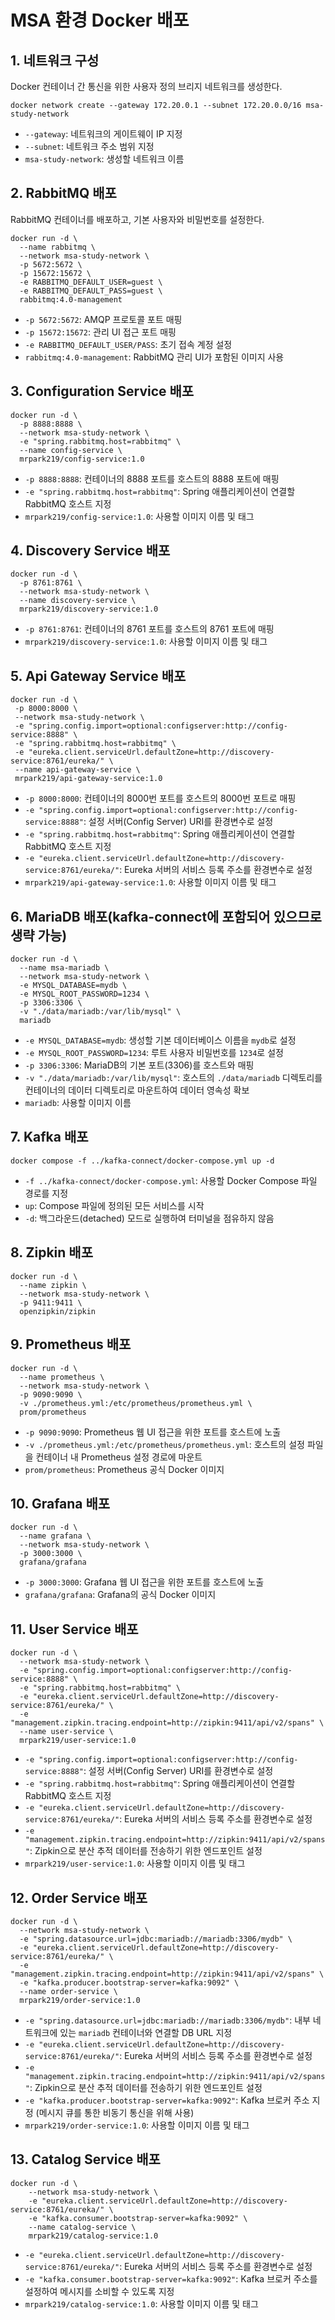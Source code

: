 # MSA 환경 Docker 배포

## 1. 네트워크 구성

Docker 컨테이너 간 통신을 위한 사용자 정의 브리지 네트워크를 생성한다.

```shell
docker network create --gateway 172.20.0.1 --subnet 172.20.0.0/16 msa-study-network
```

- `--gateway`: 네트워크의 게이트웨이 IP 지정
- `--subnet`: 네트워크 주소 범위 지정
- `msa-study-network`: 생성할 네트워크 이름

## 2. RabbitMQ 배포

RabbitMQ 컨테이너를 배포하고, 기본 사용자와 비밀번호를 설정한다.

```shell
docker run -d \
  --name rabbitmq \
  --network msa-study-network \
  -p 5672:5672 \
  -p 15672:15672 \
  -e RABBITMQ_DEFAULT_USER=guest \
  -e RABBITMQ_DEFAULT_PASS=guest \
  rabbitmq:4.0-management
```

- `-p 5672:5672`: AMQP 프로토콜 포트 매핑
- `-p 15672:15672`: 관리 UI 접근 포트 매핑
- `-e RABBITMQ_DEFAULT_USER/PASS`: 초기 접속 계정 설정
- `rabbitmq:4.0-management`: RabbitMQ 관리 UI가 포함된 이미지 사용

## 3. Configuration Service 배포

```shell
docker run -d \
  -p 8888:8888 \
  --network msa-study-network \
  -e "spring.rabbitmq.host=rabbitmq" \
  --name config-service \
  mrpark219/config-service:1.0
```

- `-p 8888:8888`: 컨테이너의 8888 포트를 호스트의 8888 포트에 매핑
- `-e "spring.rabbitmq.host=rabbitmq"`: Spring 애플리케이션이 연결할 RabbitMQ 호스트 지정
- `mrpark219/config-service:1.0`: 사용할 이미지 이름 및 태그

## 4. Discovery Service 배포

```shell
docker run -d \
  -p 8761:8761 \
  --network msa-study-network \
  --name discovery-service \
  mrpark219/discovery-service:1.0
```

- `-p 8761:8761`: 컨테이너의 8761 포트를 호스트의 8761 포트에 매핑
- `mrpark219/discovery-service:1.0`: 사용할 이미지 이름 및 태그

## 5. Api Gateway Service 배포

```shell
docker run -d \
 -p 8000:8000 \
 --network msa-study-network \
 -e "spring.config.import=optional:configserver:http://config-service:8888" \
 -e "spring.rabbitmq.host=rabbitmq" \
 -e "eureka.client.serviceUrl.defaultZone=http://discovery-service:8761/eureka/" \
 --name api-gateway-service \
 mrpark219/api-gateway-service:1.0
```

- `-p 8000:8000`: 컨테이너의 8000번 포트를 호스트의 8000번 포트로 매핑
- `-e "spring.config.import=optional:configserver:http://config-service:8888"`: 설정 서버(Config Server) URI를 환경변수로 설정
- `-e "spring.rabbitmq.host=rabbitmq"`: Spring 애플리케이션이 연결할 RabbitMQ 호스트 지정
- `-e "eureka.client.serviceUrl.defaultZone=http://discovery-service:8761/eureka/"`: Eureka 서버의 서비스 등록 주소를 환경변수로 설정
- `mrpark219/api-gateway-service:1.0`: 사용할 이미지 이름 및 태그

## 6. MariaDB 배포(kafka-connect에 포함되어 있으므로 생략 가능)

```shell
docker run -d \
  --name msa-mariadb \
  --network msa-study-network \
  -e MYSQL_DATABASE=mydb \
  -e MYSQL_ROOT_PASSWORD=1234 \
  -p 3306:3306 \
  -v "./data/mariadb:/var/lib/mysql" \
  mariadb
```

- `-e MYSQL_DATABASE=mydb`: 생성할 기본 데이터베이스 이름을 `mydb`로 설정
- `-e MYSQL_ROOT_PASSWORD=1234`: 루트 사용자 비밀번호를 `1234`로 설정
- `-p 3306:3306`: MariaDB의 기본 포트(3306)를 호스트와 매핑
- `-v "./data/mariadb:/var/lib/mysql"`: 호스트의 `./data/mariadb` 디렉토리를 컨테이너의 데이터 디렉토리로 마운트하여 데이터 영속성 확보
- `mariadb`: 사용할 이미지 이름

## 7. Kafka 배포

```shell
docker compose -f ../kafka-connect/docker-compose.yml up -d
```

- `-f ../kafka-connect/docker-compose.yml`: 사용할 Docker Compose 파일 경로를 지정
- `up`: Compose 파일에 정의된 모든 서비스를 시작
- `-d`: 백그라운드(detached) 모드로 실행하여 터미널을 점유하지 않음

## 8. Zipkin 배포

```shell
docker run -d \
  --name zipkin \
  --network msa-study-network \
  -p 9411:9411 \
  openzipkin/zipkin
```

## 9. Prometheus 배포

```shell
docker run -d \
  --name prometheus \
  --network msa-study-network \
  -p 9090:9090 \
  -v ./prometheus.yml:/etc/prometheus/prometheus.yml \
  prom/prometheus
```

- `-p 9090:9090`: Prometheus 웹 UI 접근을 위한 포트를 호스트에 노출
- `-v ./prometheus.yml:/etc/prometheus/prometheus.yml`: 호스트의 설정 파일을 컨테이너 내 Prometheus 설정 경로에 마운트
- `prom/prometheus`: Prometheus 공식 Docker 이미지

## 10. Grafana 배포

```shell
docker run -d \
  --name grafana \
  --network msa-study-network \
  -p 3000:3000 \
  grafana/grafana
```

- `-p 3000:3000`: Grafana 웹 UI 접근을 위한 포트를 호스트에 노출
- `grafana/grafana`: Grafana의 공식 Docker 이미지

## 11. User Service 배포

```shell
docker run -d \
  --network msa-study-network \
  -e "spring.config.import=optional:configserver:http://config-service:8888" \
  -e "spring.rabbitmq.host=rabbitmq" \
  -e "eureka.client.serviceUrl.defaultZone=http://discovery-service:8761/eureka/" \
  -e "management.zipkin.tracing.endpoint=http://zipkin:9411/api/v2/spans" \
  --name user-service \
  mrpark219/user-service:1.0
```

- `-e "spring.config.import=optional:configserver:http://config-service:8888"`: 설정 서버(Config Server) URI를 환경변수로 설정
- `-e "spring.rabbitmq.host=rabbitmq"`: Spring 애플리케이션이 연결할 RabbitMQ 호스트 지정
- `-e "eureka.client.serviceUrl.defaultZone=http://discovery-service:8761/eureka/"`: Eureka 서버의 서비스 등록 주소를 환경변수로 설정
- `-e "management.zipkin.tracing.endpoint=http://zipkin:9411/api/v2/spans"`: Zipkin으로 분산 추적 데이터를 전송하기 위한 엔드포인트 설정
- `mrpark219/user-service:1.0`: 사용할 이미지 이름 및 태그

## 12. Order Service 배포

```shell
docker run -d \
  --network msa-study-network \
  -e "spring.datasource.url=jdbc:mariadb://mariadb:3306/mydb" \
  -e "eureka.client.serviceUrl.defaultZone=http://discovery-service:8761/eureka/" \
  -e "management.zipkin.tracing.endpoint=http://zipkin:9411/api/v2/spans" \
  -e "kafka.producer.bootstrap-server=kafka:9092" \
  --name order-service \
  mrpark219/order-service:1.0
```

- `-e "spring.datasource.url=jdbc:mariadb://mariadb:3306/mydb"`: 내부 네트워크에 있는 `mariadb` 컨테이너와 연결할 DB URL 지정
- `-e "eureka.client.serviceUrl.defaultZone=http://discovery-service:8761/eureka/"`: Eureka 서버의 서비스 등록 주소를 환경변수로 설정
- `-e "management.zipkin.tracing.endpoint=http://zipkin:9411/api/v2/spans"`: Zipkin으로 분산 추적 데이터를 전송하기 위한 엔드포인트 설정
- `-e "kafka.producer.bootstrap-server=kafka:9092"`: Kafka 브로커 주소 지정 (메시지 큐를 통한 비동기 통신을 위해 사용)
- `mrpark219/order-service:1.0`: 사용할 이미지 이름 및 태그

## 13. Catalog Service 배포

```shell
docker run -d \
    --network msa-study-network \
    -e "eureka.client.serviceUrl.defaultZone=http://discovery-service:8761/eureka/" \
    -e "kafka.consumer.bootstrap-server=kafka:9092" \
    --name catalog-service \
    mrpark219/catalog-service:1.0
```

- `-e "eureka.client.serviceUrl.defaultZone=http://discovery-service:8761/eureka/"`: Eureka 서버의 서비스 등록 주소를 환경변수로 설정
- `-e "kafka.consumer.bootstrap-server=kafka:9092"`: Kafka 브로커 주소를 설정하여 메시지를 소비할 수 있도록 지정
- `mrpark219/catalog-service:1.0`: 사용할 이미지 이름 및 태그